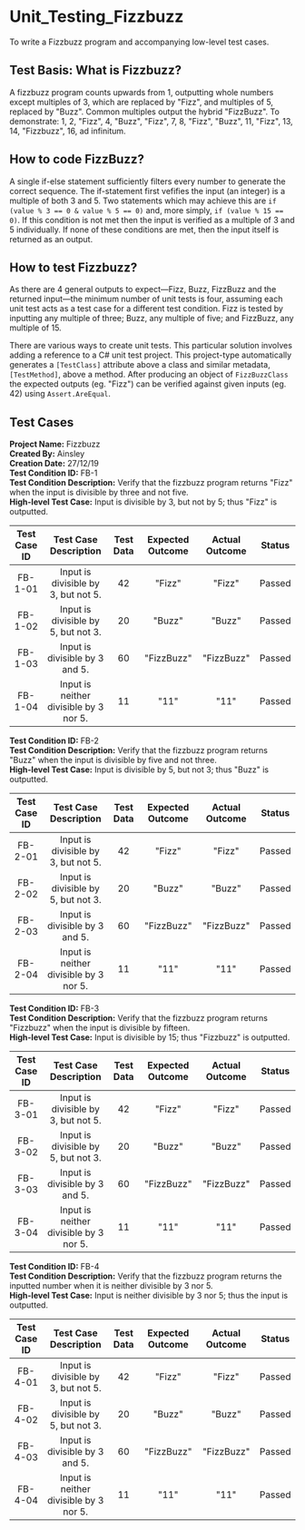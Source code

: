 # Unit_Testing_Fizzbuzz
To write a Fizzbuzz program and accompanying low-level test cases.

## Test Basis: What is Fizzbuzz?
A fizzbuzz program counts upwards from 1, outputting whole numbers except multiples of 3, which are replaced by "Fizz", and multiples of 5, replaced by "Buzz". Common multiples output the hybrid "FizzBuzz". To demonstrate: 1, 2, "Fizz", 4, "Buzz", "Fizz", 7, 8, "Fizz", "Buzz", 11, "Fizz", 13, 14, "Fizzbuzz", 16, ad infinitum.

## How to code FizzBuzz?
A single if-else statement sufficiently filters every number to generate the correct sequence. The if-statement first vefifies the input (an integer) is a multiple of both 3 and 5. Two statements which may achieve this are `if (value % 3 == 0 & value % 5 == 0)` and, more simply, `if (value % 15 == 0)`. If this condition is not met then the input is verified as a multiple of 3 and 5 individually. If none of these conditions are met, then the input itself is returned as an output.

## How to test Fizzbuzz?
As there are 4 general outputs to expect—Fizz, Buzz, FizzBuzz and the returned input—the minimum number of unit tests is four, assuming each unit test acts as a test case for a different test condition. Fizz is tested by inputting any multiple of three; Buzz, any multiple of five; and FizzBuzz, any multiple of 15.

There are various ways to create unit tests. This particular solution involves adding a reference to a C# unit test project. This project-type automatically generates a `[TestClass]` attribute above a class and similar metadata, `[TestMethod]`, above a method. After producing an object of `FizzBuzzClass` the expected outputs (eg. "Fizz") can be verified against given inputs (eg. 42) using `Assert.AreEqual`.

## Test Cases
**Project Name:** Fizzbuzz  
**Created By:** Ainsley  
**Creation Date:** 27/12/19  
**Test Condition ID:** FB-1  
**Test Condition Description:** Verify that the fizzbuzz program returns "Fizz" when the input is divisible by three and not five.  
**High-level Test Case:** Input is divisible by 3, but not by 5; thus "Fizz" is outputted.

|Test Case ID|Test Case Description|Test Data|Expected Outcome|Actual Outcome|Status|
|:----------:|:-------------------:|:-------:|:--------------:|:------------:|:----:|
|FB-1-01     |Input is divisible by 3, but not 5.|42       |"Fizz"          |"Fizz"        |Passed|
|FB-1-02     |Input is divisible by 5, but not 3.|20       |"Buzz"          |"Buzz"        |Passed|
|FB-1-03     |Input is divisible by 3 and 5.|60       |"FizzBuzz"      |"FizzBuzz"    |Passed|
|FB-1-04     |Input is neither divisible by 3 nor 5.|11       |"11"            |"11"          |Passed|

**Test Condition ID:** FB-2  
**Test Condition Description:** Verify that the fizzbuzz program returns "Buzz" when the input is divisible by five and not three.  
**High-level Test Case:** Input is divisible by 5, but not 3; thus "Buzz" is outputted.

|Test Case ID|Test Case Description|Test Data|Expected Outcome|Actual Outcome|Status|
|:----------:|:-------------------:|:-------:|:--------------:|:------------:|:----:|
|FB-2-01     |Input is divisible by 3, but not 5.|42       |"Fizz"          |"Fizz"        |Passed|
|FB-2-02     |Input is divisible by 5, but not 3.|20       |"Buzz"          |"Buzz"        |Passed|
|FB-2-03     |Input is divisible by 3 and 5.|60       |"FizzBuzz"      |"FizzBuzz"    |Passed|
|FB-2-04     |Input is neither divisible by 3 nor 5.|11       |"11"            |"11"          |Passed|

**Test Condition ID:** FB-3  
**Test Condition Description:** Verify that the fizzbuzz program returns "Fizzbuzz" when the input is divisible by fifteen.  
**High-level Test Case:** Input is divisible by 15; thus "Fizzbuzz" is outputted.

|Test Case ID|Test Case Description|Test Data|Expected Outcome|Actual Outcome|Status|
|:----------:|:-------------------:|:-------:|:--------------:|:------------:|:----:|
|FB-3-01     |Input is divisible by 3, but not 5.|42       |"Fizz"          |"Fizz"        |Passed|
|FB-3-02     |Input is divisible by 5, but not 3.|20       |"Buzz"          |"Buzz"        |Passed|
|FB-3-03     |Input is divisible by 3 and 5.|60       |"FizzBuzz"      |"FizzBuzz"    |Passed|
|FB-3-04     |Input is neither divisible by 3 nor 5.|11       |"11"            |"11"          |Passed|

**Test Condition ID:** FB-4  
**Test Condition Description:** Verify that the fizzbuzz program returns the inputted number when it is neither divisible by 3 nor 5.  
**High-level Test Case:** Input is neither divisible by 3 nor 5; thus the input is outputted.

|Test Case ID|Test Case Description|Test Data|Expected Outcome|Actual Outcome|Status|
|:----------:|:-------------------:|:-------:|:--------------:|:------------:|:----:|
|FB-4-01     |Input is divisible by 3, but not 5.|42       |"Fizz"          |"Fizz"        |Passed|
|FB-4-02     |Input is divisible by 5, but not 3.|20       |"Buzz"          |"Buzz"        |Passed|
|FB-4-03     |Input is divisible by 3 and 5.|60       |"FizzBuzz"      |"FizzBuzz"    |Passed|
|FB-4-04     |Input is neither divisible by 3 nor 5.|11       |"11"            |"11"          |Passed|

